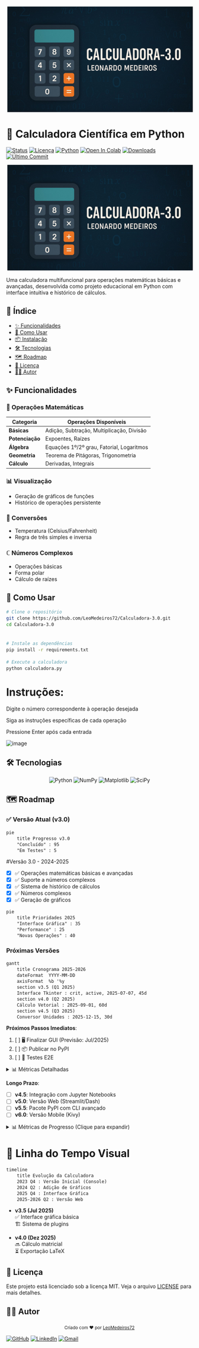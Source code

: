 ![Calculadora Python Banner](./Assents/Capa.jpg)

# 🧮 Calculadora Científica em Python

[![Status](https://img.shields.io/badge/status-active-success)]()
[![Licença](https://img.shields.io/badge/license-MIT-blue)]()
[![Python](https://img.shields.io/badge/python-3.12+-blue)]()
[![Open In Colab](https://colab.research.google.com/assets/colab-badge.svg)](https://colab.research.google.com/drive/1hs5znm-lPc-AOodtHnrPCNhMBg8jakax)
[![Downloads](https://img.shields.io/pypi/dm/calculadora-avancada?color=blue)]()
[![Último Commit](https://img.shields.io/github/last-commit/LeoMedeiros72/Calculadora-3.0)]()

![Calculadora Python Banner](./Assents/Capa.jpg)

Uma calculadora multifuncional para operações matemáticas básicas e avançadas, desenvolvida como projeto educacional em Python com interface intuitiva e histórico de cálculos.

## 📌 Índice

- [✨ Funcionalidades](#-funcionalidades)
- [🚀 Como Usar](#-como-usar)
- [📦 Instalação](#-instalação)
- [🛠️ Tecnologias](#%EF%B8%8F-tecnologias)
- [🗺️ Roadmap](#%EF%B8%8F-roadmap)
- [📄 Licença](#-licença)
- [👨‍💻 Autor](#-autor)

## ✨ Funcionalidades

### 🔢 Operações Matemáticas
| Categoria           | Operações Disponíveis                          | 
|---------------------|-----------------------------------------------|
| **Básicas**         | Adição, Subtração, Multiplicação, Divisão     |
| **Potenciação**     | Expoentes, Raízes                             |
| **Álgebra**         | Equações 1º/2º grau, Fatorial, Logaritmos     |
| **Geometria**       | Teorema de Pitágoras, Trigonometria           |
| **Cálculo**         | Derivadas, Integrais                          |

### 📊 Visualização
- Geração de gráficos de funções
- Histórico de operações persistente

### 🔄 Conversões
- Temperatura (Celsius/Fahrenheit)
- Regra de três simples e inversa

### ℂ Números Complexos
- Operações básicas
- Forma polar
- Cálculo de raízes

## 🚀 Como Usar

```bash
# Clone o repositório
git clone https://github.com/LeoMedeiros72/Calculadora-3.0.git
cd Calculadora-3.0


# Instale as dependências
pip install -r requirements.txt

# Execute a calculadora
python calculadora.py
```
# Instruções:

Digite o número correspondente à operação desejada

Siga as instruções específicas de cada operação

Pressione Enter após cada entrada

![image](https://github.com/user-attachments/assets/567204d3-65e3-44b3-ba2c-76fd9177526f)
      
## <span id="tecnologias">🛠️ Tecnologias</span>

<div align="center"> <img src="https://img.shields.io/badge/Python-3.12-blue?logo=python&logoColor=white" alt="Python"> <img src="https://img.shields.io/badge/NumPy-1.26-black?logo=numpy&logoColor=white" alt="NumPy"> <img src="https://img.shields.io/badge/Matplotlib-3.8-orange?logo=matplotlib&logoColor=white" alt="Matplotlib"> <img src="https://img.shields.io/badge/SciPy-1.11-green?logo=scipy&logoColor=white" alt="SciPy"> </div>

## <span id="roadmap">🗺️ Roadmap</span>

### ✅ Versão Atual (v3.0)
```mermaid
pie
    title Progresso v3.0
    "Concluído" : 95
    "Em Testes" : 5
```

#Versão 3.0 - 2024-2025
- [x] ✅ Operações matemáticas básicas e avançadas
- [x] ✅ Suporte a números complexos
- [x] ✅ Sistema de histórico de cálculos
- [x] ✅ Números complexos
- [x] ✅ Geração de gráficos

```mermaid
pie
    title Prioridades 2025
    "Interface Gráfica" : 35
    "Performance" : 25
    "Novas Operações" : 40
```
### Próximas Versões 
```mermaid
gantt
    title Cronograma 2025-2026
    dateFormat  YYYY-MM-DD
    axisFormat  %b '%y
    section v3.5 (Q1 2025)
    Interface Tkinter : crit, active, 2025-07-07, 45d
    section v4.0 (Q2 2025)
    Cálculo Vetorial : 2025-09-01, 60d
    section v4.5 (Q3 2025)
    Conversor Unidades : 2025-12-15, 30d
```

**Próximos Passos Imediatos**:
1. [ ] 🖥️ Finalizar GUI (Previsão: Jul/2025)
2. [ ] 📦 Publicar no PyPI
3. [ ] 🧪 Testes E2E

<details> <summary>📊 Métricas Detalhadas</summary>

```mermaid
pie
    title Alocação de Recursos
    "Frontend" : 40
    "Novas Features" : 35
    "Otimização" : 25
```
</details>

**Longo Prazo**:
- [ ] **v4.5**: Integração com Jupyter Notebooks
- [ ] **v5.0**: Versão Web (Streamlit/Dash)
- [ ] **v5.5**: Pacote PyPI com CLI avançado
- [ ] **v6.0**: Versão Mobile (Kivy)

<details> <summary>📊 Métricas de Progresso (Clique para expandir)</summary>
  
```mermaid
pie
    title Progresso Geral
    "Concluído" : 65
    "Em Desenvolvimento" : 25
    "Planejado" : 10
```
</details>



# 📅 Linha do Tempo Visual

```mermaid
timeline
    title Evolução da Calculadora
    2023 Q4 : Versão Inicial (Console)
    2024 Q2 : Adição de Gráficos
    2025 Q4 : Interface Gráfica
    2025-2026 Q2 : Versão Web
```

- **v3.5 (Jul 2025)**  
  ✅ Interface gráfica básica  
  🏗️ Sistema de plugins

- **v4.0 (Dez 2025)**  
  🔜 Cálculo matricial  
  ⏳ Exportação LaTeX

## 📂 Licença

Este projeto está licenciado sob a licença MIT. Veja o arquivo [LICENSE](LICENSE) para mais detalhes.

## <span id="autor">👨‍💻 Autor</span>

<div align="center"> <sub>Criado com ❤️ por <a href="https://github.com/LeoMedeiros72">LeoMedeiros72</a></sub> </div>

[![GitHub](https://img.shields.io/badge/GitHub-100000?style=for-the-badge&logo=github&logoColor=white)](https://github.com/LeoMedeiros72)
[![LinkedIn](https://img.shields.io/badge/LinkedIn-0077B5?style=for-the-badge&logo=linkedin&logoColor=white)](https://www.linkedin.com/in/leonardo-medeiros-43556b211/)
[![Gmail](https://img.shields.io/badge/Gmail-D14836?style=for-the-badge&logo=gmail&logoColor=white)](mailto:xorao.lsm@gmail.com)
